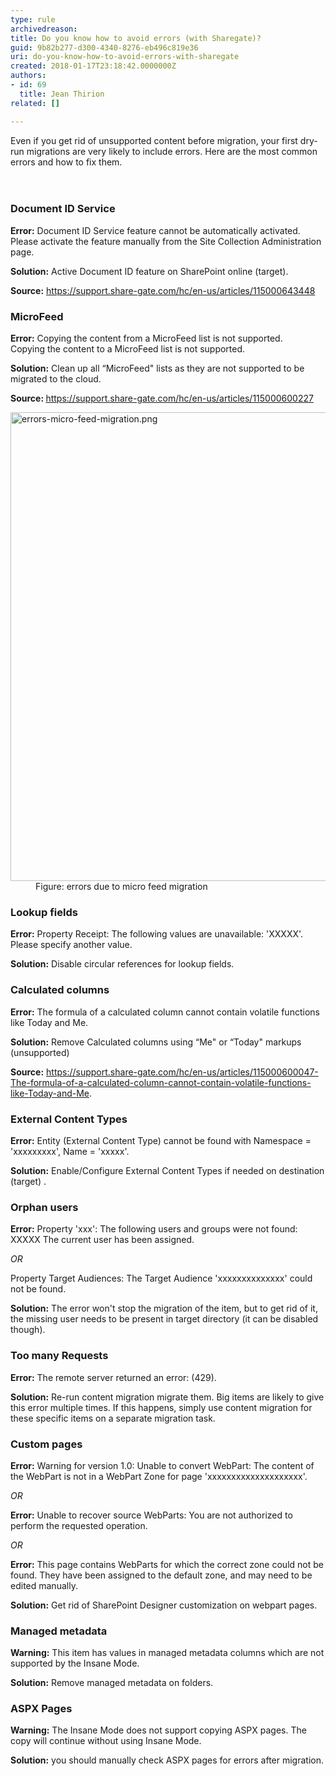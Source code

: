 ```yaml
---
type: rule
archivedreason: 
title: Do you know how to avoid errors (with Sharegate)?
guid: 9b82b277-d300-4340-8276-eb496c819e36
uri: do-you-know-how-to-avoid-errors-with-sharegate
created: 2018-01-17T23:18:42.0000000Z
authors:
- id: 69
  title: Jean Thirion
related: []

---
```



Even if you get rid of unsupported content before migration, your first dry-run migrations are very likely to include errors. Here are the most common errors and how to fix them.<br>
<br><excerpt class='endintro'></excerpt><br>
<h3 class="ssw15-rteElement-H3">Document ID Service</h3><p>
   <strong>Error&#58;</strong> Document ID Service feature cannot be automatically activated. Please activate the feature manually from the Site Collection Administration page.</p><p>
   <strong>Solution&#58;</strong> Active Document ID feature on SharePoint online (target).</p><p>
   <strong>Source&#58;</strong> <a href="https&#58;//support.share-gate.com/hc/en-us/articles/115000643448">https&#58;//support.share-gate.com/hc/en-us/articles/115000643448</a></p><h3 class="ssw15-rteElement-H3">MicroFeed</h3><p>
   <strong>Error&#58;</strong> Copying the content from a MicroFeed list is not supported.<br>Copying the content to a MicroFeed list is not supported.</p><p>
   <strong>Solution&#58;</strong> Clean up all “MicroFeed&quot; lists as they are not supported to be migrated to the cloud.</p><p>
   <strong>Source&#58; </strong> <a href="https&#58;//support.share-gate.com/hc/en-us/articles/115000600227">https&#58;//support.share-gate.com/hc/en-us/articles/115000600227</a>&#160;</p><dl class="image"><dt> <img src="/PublishingImages/errors-micro-feed-migration.png" alt="errors-micro-feed-migration.png" style="width&#58;750px;" /></dt><dd>Figure&#58; errors due to micro feed migration</dd></dl> 
<h3 class="ssw15-rteElement-H3">​Lookup fields</h3><p>
   <strong>Error&#58;</strong> Property Receipt&#58; The following values are unavailable&#58; 'XXXXX'. Please specify another value.</p><p>
   <strong>Solution&#58;</strong> Disable circular references for lookup fields.</p><h3 class="ssw15-rteElement-H3">Calculated columns</h3><p>
   <strong>Error&#58;</strong> The formula of a calculated column cannot contain volatile functions like Today and Me.</p><p>
   <strong>Solution&#58;</strong> Remove Calculated columns using “Me&quot; or “Today&quot; markups (unsupported)</p><p>
   <strong>Source&#58;</strong> <a href="https&#58;//support.share-gate.com/hc/en-us/articles/115000600047-The-formula-of-a-calculated-column-cannot-contain-volatile-functions-like-Today-and-Me">https&#58;//support.share-gate.com/hc/en-us/articles/115000600047-The-formula-of-a-calculated-column-cannot-contain-volatile-functions-like-Today-and-Me</a>.</p><h3 class="ssw15-rteElement-H3">External Content Types</h3><p>
   <strong>Error&#58;</strong> Entity (External Content Type) cannot be found with Namespace = 'xxxxxxxxx', Name = 'xxxxx'.</p><p>
   <strong>Solution&#58;</strong> Enable/Configure External Content Types if needed on destination (target) .</p><h3 class="ssw15-rteElement-H3">Orphan users</h3><p>
   <strong>Error&#58;</strong> Property 'xxx'&#58; The following users and groups were not found&#58; XXXXX The current user has been assigned.</p><p>
   <em>OR</em></p><p>Property Target Audiences&#58; The Target Audience 'xxxxxxxxxxxxxx' could not be found.</p><p>
   <strong>Solution&#58;</strong> The error won't stop the migration of the item, but to get rid of it, the missing user needs to be present in target directory (it can be disabled though).</p><h3 class="ssw15-rteElement-H3">Too many Requests</h3><p>
   <strong>Error&#58;</strong> The remote server returned an error&#58; (429).</p><p>
   <strong>Solution&#58;</strong> Re-run content migration migrate them. Big items are likely to give this error multiple times. If this happens, simply use content migration for these specific items on a separate migration task.</p><h3 class="ssw15-rteElement-H3">Custom pages</h3><p>
   <strong>Error&#58;</strong> Warning for version 1.0&#58; Unable to convert WebPart&#58; The content of the WebPart is not in a WebPart Zone for page 'xxxxxxxxxxxxxxxxxxxx'.</p><p>
   <em>OR</em><em>&#160;</em></p><p>
   <strong>Error&#58;</strong> Unable to recover source WebParts&#58; You are not authorized to perform the requested operation.</p><p>
   <em>OR</em></p><p>
   <strong>Error&#58;</strong> This page contains WebParts for which the correct zone could not be found. They have been assigned to the default zone, and may need to be edited manually.</p><p>
   <strong>Solution&#58;</strong> Get rid of SharePoint Designer customization on webpart pages.</p><h3 class="ssw15-rteElement-H3">Managed metadata</h3><p>
   <strong>Warning&#58;</strong> This item has values in managed metadata columns which are not supported by the Insane Mode.</p><p>
   <strong>Solution&#58;</strong> Remove managed metadata on folders.</p><h3 class="ssw15-rteElement-H3">ASPX Pages</h3><p>
   <strong>Warning&#58;</strong> The Insane Mode does not support copying ASPX pages. The copy will continue without using Insane Mode.</p><p>
   <strong>Solution&#58;</strong> you should manually check ASPX pages for errors after migration.</p><p>​<br></p>


